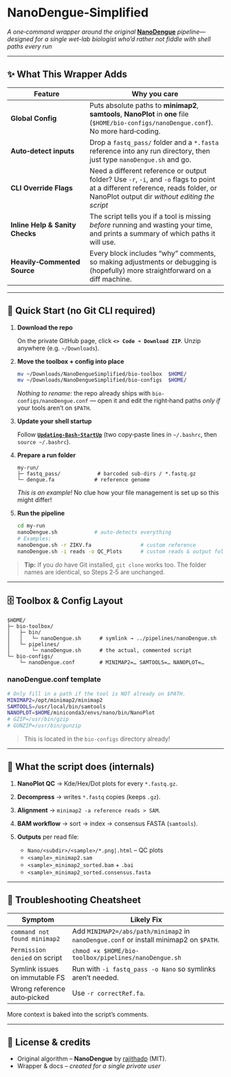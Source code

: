 # NanoDengue‑Simplified

*A one‑command wrapper around the original* **[NanoDengue](https://github.com/rajithadp/NanoDengue)** *pipeline—designed for a single wet-lab biologist who’d rather not fiddle with shell paths every run*

---

## ✨ What This Wrapper Adds

| Feature                         | Why you care                                                                                                                                      |
| ------------------------------- | ------------------------------------------------------------------------------------------------------------------------------------------------- |
| **Global Config**               | Puts absolute paths to **minimap2**, **samtools**, **NanoPlot** in **one** file (`$HOME/bio-configs/nanoDengue.conf`). No more hard‑coding. |
| **Auto‑detect inputs**          | Drop a `fastq_pass/` folder and a `*.fasta` reference into any run directory, then just type `nanoDengue.sh` and go.                                  |
| **CLI Override Flags**               | Need a different reference or output folder? Use `-r`, `-i`, and `-o` flags to point at a different reference, reads folder, or NanoPlot output dir *without editing the script*              |
| **Inline Help & Sanity Checks** | The script tells you if a tool is missing *before* running and wasting your time, and prints a summary of which paths it will use.                                              |
| **Heavily‑Commented Source**    | Every block includes “why” comments, so making adjustments or debugging is (hopefully) more straightforward on a diff machine.                                                                    |

---

## 🚀 Quick Start (no Git CLI required)

1. **Download the repo**
   
   On the private GitHub page, click **`<> Code ➜ Download ZIP`**. Unzip anywhere (e.g. `~/Downloads`).
3. **Move the toolbox + config into place**

   ```bash
   mv ~/Downloads/NanoDengueSimplified/bio-toolbox  $HOME/
   mv ~/Downloads/NanoDengueSimplified/bio-configs  $HOME/
   ```

   *Nothing to rename:* the repo already ships with `bio-configs/nanoDengue.conf` — open it and edit the right‑hand paths *only if* your tools aren’t on `$PATH`.
4. **Update your shell startup**
   
   Follow **[`Updating-Bash-StartUp`](./Updating-Bash-StartUp.md)** (two copy‑paste lines in `~/.bashrc`, then `source ~/.bashrc`).
6. **Prepare a run folder**

   ```text
   my‑run/
   ├─ fastq_pass/            # barcoded sub‑dirs / *.fastq.gz
   └─ dengue.fa             # reference genome
   ```

   *This is an example!* No clue how your file management is set up so this might differ!
7. **Run the pipeline**

   ```bash
   cd my-run
   nanoDengue.sh            # auto‑detects everything
   # Examples:
   nanoDengue.sh -r ZIKV.fa                # custom reference
   nanoDengue.sh -i reads -o QC_Plots      # custom reads & output folder
   ```

> **Tip:** If you *do* have Git installed, `git clone` works too. The folder names are identical, so Steps 2‑5 are unchanged.

---

## 🗄️  Toolbox & Config Layout

```text
$HOME/
├─ bio-toolbox/
│   ├─ bin/
│   │   └─ nanoDengue.sh      # symlink → ../pipelines/nanoDengue.sh
│   └─ pipelines/
│       └─ nanoDengue.sh      # the actual, commented script
└─ bio-configs/
    └─ nanoDengue.conf        # MINIMAP2=… SAMTOOLS=… NANOPLOT=…
```

### nanoDengue.conf template

```bash
# Only fill in a path if the tool is NOT already on $PATH.
MINIMAP2=/opt/minimap2/minimap2
SAMTOOLS=/usr/local/bin/samtools
NANOPLOT=$HOME/miniconda3/envs/nano/bin/NanoPlot
# GZIP=/usr/bin/gzip
# GUNZIP=/usr/bin/gunzip
```
> This is located in the `bio-configs` directory already!

---

## 🔬 What the script does (internals)

1. **NanoPlot QC**  → Kde/Hex/Dot plots for every `*.fastq.gz`.
2. **Decompress**   → writes `*.fastq` copies (keeps `.gz`).
3. **Alignment**    → `minimap2 -a reference reads > SAM`.
4. **BAM workflow** → sort → index → consensus FASTA (`samtools`).
5. **Outputs** per read file:

   * `Nano/<subdir>/<sample>/*.png|.html`  – QC plots
   * `<sample>_minimap2.sam`
   * `<sample>_minimap2_sorted.bam` + `.bai`
   * `<sample>_minimap2_sorted.consensus.fasta`

---

## 🧩 Troubleshooting Cheatsheet

| Symptom                        | Likely Fix                                                                                    |
| ------------------------------ | -------------------------------------------------------------------------------------- |
| `command not found minimap2`   | Add `MINIMAP2=/abs/path/minimap2` in `nanoDengue.conf` or install minimap2 on `$PATH`. |
| `Permission denied` on script  | `chmod +x $HOME/bio-toolbox/pipelines/nanoDengue.sh`                                   |
| Symlink issues on immutable FS | Run with `-i fastq_pass -o Nano` so symlinks aren’t needed.                            |
| Wrong reference auto‑picked    | Use `-r correctRef.fa`.                                                                |

More context is baked into the script’s comments.

---

## 📜 License & credits

* Original algorithm – **NanoDengue** by [rajithadp](https://github.com/rajithadp/NanoDengue) (MIT).
* Wrapper & docs – *created for a single private user*

